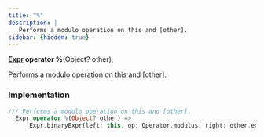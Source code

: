```yaml
---
title: "%"
description: |
   Performs a modulo operation on this and [other].
sidebar: {hidden: true}
---
```

<span class="dart-code"><strong>[Expr] operator %</strong>(<span class="nobr">Object? other</span>);</span>

 Performs a modulo operation on this and [other].
### Implementation
```dart
/// Performs a modulo operation on this and [other].
  Expr operator %(Object? other) =>
      Expr.binaryExpr(left: this, op: Operator.modulus, right: other.expr);
```

[Expr]: /reference/classes/expr